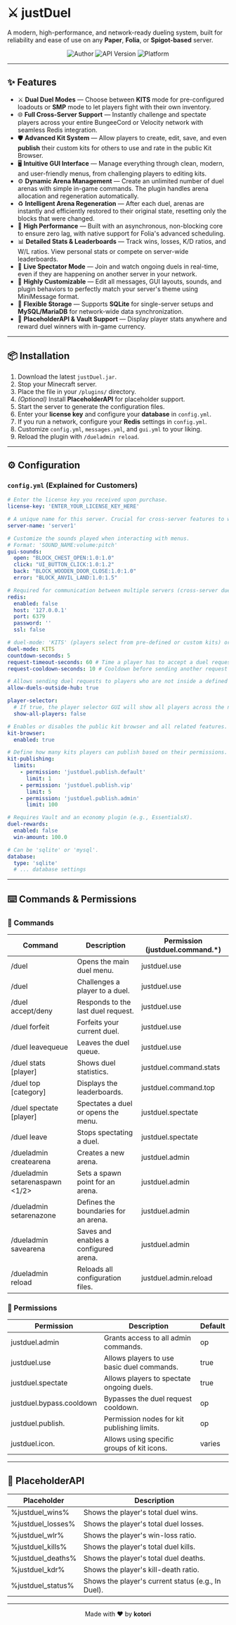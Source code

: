 # ⚔️ justDuel

A modern, high-performance, and network-ready dueling system, built for reliability and ease of use on any **Paper**, **Folia**, or **Spigot-based** server.

<p align="center">
  <img src="https://img.shields.io/badge/Author-kotori-lightgrey?style=for-the-badge" alt="Author" />
  <img src="https://img.shields.io/badge/API-1.21+-brightgreen?style=for-the-badge" alt="API Version" />
  <img src="https://img.shields.io/badge/Platform-Paper_|_Folia-blue?style=for-the-badge" alt="Platform" />
</p>

---

## ✨ Features

- ⚔️ **Dual Duel Modes** — Choose between **KITS** mode for pre-configured loadouts or **SMP** mode to let players fight with their own inventory.
- 🌐 **Full Cross-Server Support** — Instantly challenge and spectate players across your entire BungeeCord or Velocity network with seamless Redis integration.
- 🛡️ **Advanced Kit System** — Allow players to create, edit, save, and even **publish** their custom kits for others to use and rate in the public Kit Browser.
- 🖥️ **Intuitive GUI Interface** — Manage everything through clean, modern, and user-friendly menus, from challenging players to editing kits.
- ⚙️ **Dynamic Arena Management** — Create an unlimited number of duel arenas with simple in-game commands. The plugin handles arena allocation and regeneration automatically.
- ♻️ **Intelligent Arena Regeneration** — After each duel, arenas are instantly and efficiently restored to their original state, resetting only the blocks that were changed.
- 🚀 **High Performance** — Built with an asynchronous, non-blocking core to ensure zero lag, with native support for Folia's advanced scheduling.
- 📊 **Detailed Stats & Leaderboards** — Track wins, losses, K/D ratios, and W/L ratios. View personal stats or compete on server-wide leaderboards.
- 👀 **Live Spectator Mode** — Join and watch ongoing duels in real-time, even if they are happening on another server in your network.
- 🎨 **Highly Customizable** — Edit all messages, GUI layouts, sounds, and plugin behaviors to perfectly match your server's theme using MiniMessage format.
- 💾 **Flexible Storage** — Supports **SQLite** for single-server setups and **MySQL/MariaDB** for network-wide data synchronization.
- 🧩 **PlaceholderAPI & Vault Support** — Display player stats anywhere and reward duel winners with in-game currency.

---

## 📦 Installation

1.  Download the latest `justDuel.jar`.
2.  Stop your Minecraft server.
3.  Place the file in your `/plugins/` directory.
4.  *(Optional)* Install **PlaceholderAPI** for placeholder support.
5.  Start the server to generate the configuration files.
6.  Enter your **license key** and configure your **database** in `config.yml`.
7.  If you run a network, configure your **Redis** settings in `config.yml`.
8.  Customize `config.yml`, `messages.yml`, and `gui.yml` to your liking.
9.  Reload the plugin with `/dueladmin reload`.

---

## ⚙️ Configuration

### `config.yml` (Explained for Customers)

```yaml
# Enter the license key you received upon purchase.
license-key: 'ENTER_YOUR_LICENSE_KEY_HERE'

# A unique name for this server. Crucial for cross-server features to work correctly.
server-name: 'server1'

# Customize the sounds played when interacting with menus.
# Format: 'SOUND_NAME:volume:pitch'
gui-sounds:
  open: "BLOCK_CHEST_OPEN:1.0:1.0"
  click: "UI_BUTTON_CLICK:1.0:1.2"
  back: "BLOCK_WOODEN_DOOR_CLOSE:1.0:1.0"
  error: "BLOCK_ANVIL_LAND:1.0:1.5"

# Required for communication between multiple servers (cross-server duels, spectating, etc.).
redis:
  enabled: false
  host: '127.0.0.1'
  port: 6379
  password: ''
  ssl: false

# duel-mode: 'KITS' (players select from pre-defined or custom kits) or 'SMP' (players use their current inventory).
duel-mode: KITS
countdown-seconds: 5
request-timeout-seconds: 60 # Time a player has to accept a duel request.
request-cooldown-seconds: 10 # Cooldown before sending another request to the same player.

# Allows sending duel requests to players who are not inside a defined hub zone.
allow-duels-outside-hub: true

player-selector:
  # If true, the player selector GUI will show all players across the network (requires Redis).
  show-all-players: false

# Enables or disables the public kit browser and all related features.
kit-browser:
  enabled: true

# Define how many kits players can publish based on their permissions.
kit-publishing:
  limits:
    - permission: 'justduel.publish.default'
      limit: 1
    - permission: 'justduel.publish.vip'
      limit: 5
    - permission: 'justduel.publish.admin'
      limit: 100

# Requires Vault and an economy plugin (e.g., EssentialsX).
duel-rewards:
  enabled: false
  win-amount: 100.0

# Can be 'sqlite' or 'mysql'.
database:
  type: 'sqlite'
  # ... database settings
```

---

## ⌨️ Commands & Permissions

### 🔧 Commands

| Command | Description | Permission (justduel.command.*) |
|---------|-------------|---------------------------------|
| /duel | Opens the main duel menu. | justduel.use |
| /duel <player> | Challenges a player to a duel. | justduel.use |
| /duel accept/deny | Responds to the last duel request. | justduel.use |
| /duel forfeit | Forfeits your current duel. | justduel.use |
| /duel leavequeue | Leaves the duel queue. | justduel.use |
| /duel stats [player] | Shows duel statistics. | justduel.command.stats |
| /duel top [category] | Displays the leaderboards. | justduel.command.top |
| /duel spectate [player] | Spectates a duel or opens the menu. | justduel.spectate |
| /duel leave | Stops spectating a duel. | justduel.spectate |
| /dueladmin createarena <name> | Creates a new arena. | justduel.admin |
| /dueladmin setarenaspawn <arena> <1/2> | Sets a spawn point for an arena. | justduel.admin |
| /dueladmin setarenazone <arena> | Defines the boundaries for an arena. | justduel.admin |
| /dueladmin savearena <arena> | Saves and enables a configured arena. | justduel.admin |
| /dueladmin reload | Reloads all configuration files. | justduel.admin.reload |

### 🔐 Permissions

| Permission | Description | Default |
|------------|-------------|---------|
| justduel.admin | Grants access to all admin commands. | op |
| justduel.use | Allows players to use basic duel commands. | true |
| justduel.spectate | Allows players to spectate ongoing duels. | true |
| justduel.bypass.cooldown | Bypasses the duel request cooldown. | op |
| justduel.publish.<limit> | Permission nodes for kit publishing limits. | op |
| justduel.icon.<group> | Allows using specific groups of kit icons. | varies |

---

## 🧩 PlaceholderAPI

| Placeholder | Description |
|-------------|-------------|
| %justduel_wins% | Shows the player's total duel wins. |
| %justduel_losses% | Shows the player's total duel losses. |
| %justduel_wlr% | Shows the player's win-loss ratio. |
| %justduel_kills% | Shows the player's total duel kills. |
| %justduel_deaths% | Shows the player's total duel deaths. |
| %justduel_kdr% | Shows the player's kill-death ratio. |
| %justduel_status% | Shows the player's current status (e.g., In Duel). |

---

<p align="center">Made with ❤️ by <strong>kotori</strong></p>
